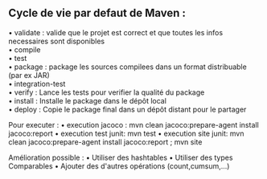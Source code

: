 <h2>Cycle de vie par defaut de Maven :</h2>

• validate : valide que le projet est correct et que toutes les infos
  necessaires sont disponibles</br>
• compile</br>
• test</br>
• package :  package les sources compilees dans un format
  distribuable (par ex JAR)</br>
• integration-test</br>
• verify :  Lance les tests pour verifier la qualité du package</br>
• install :  Installe le package dans le dépôt local</br>
• deploy : Copie le package final dans un dépôt distant pour le
  partager
  
  
Pour executer :
• execution jacoco : mvn clean jacoco:prepare-agent install jacoco:report
• execution test junit: mvn test 
• execution site junit: mvn clean jacoco:prepare-agent install jacoco:report ; mvn site



Amélioration possible :
• Utiliser des hashtables
• Utiliser des types Comparables
• Ajouter des d'autres opérations (count,cumsum,...)

